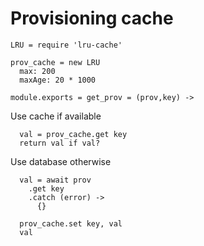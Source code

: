 Provisioning cache
==================

    LRU = require 'lru-cache'

    prov_cache = new LRU
      max: 200
      maxAge: 20 * 1000

    module.exports = get_prov = (prov,key) ->

Use cache if available

      val = prov_cache.get key
      return val if val?

Use database otherwise

      val = await prov
        .get key
        .catch (error) ->
          {}

      prov_cache.set key, val
      val
